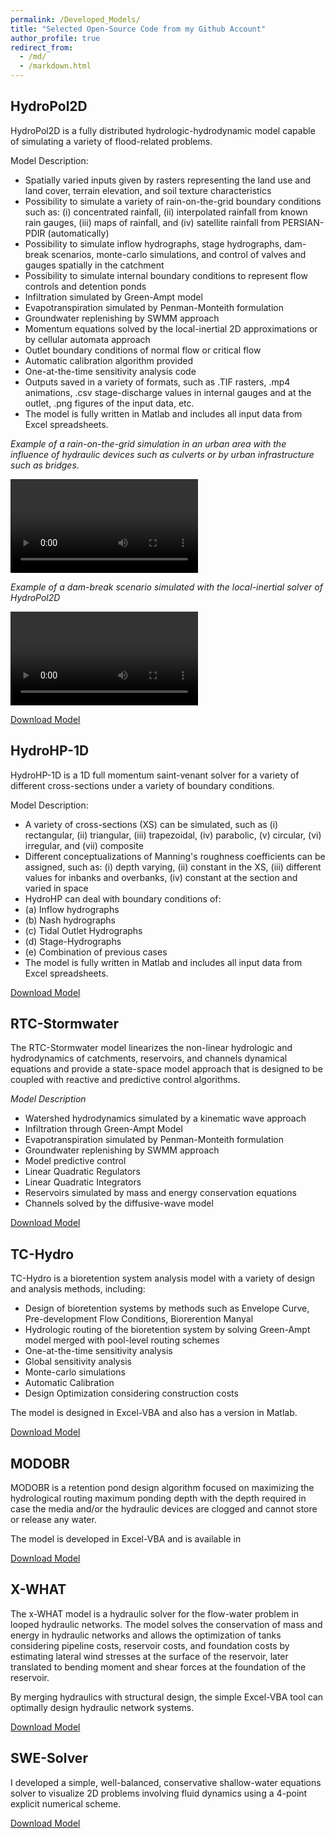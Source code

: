 ```yaml
---
permalink: /Developed_Models/
title: "Selected Open-Source Code from my Github Account"
author_profile: true
redirect_from: 
  - /md/
  - /markdown.html
---
```


## HydroPol2D
HydroPol2D is a fully distributed hydrologic-hydrodynamic model capable of simulating a variety of flood-related problems.

Model Description:
- Spatially varied inputs given by rasters representing the land use and land cover, terrain elevation, and soil texture characteristics
- Possibility to simulate a variety of rain-on-the-grid boundary conditions such as: (i) concentrated rainfall, (ii) interpolated rainfall from known rain gauges, (iii) maps of rainfall, and (iv) satellite rainfall from PERSIAN-PDIR (automatically)
- Possibility to simulate inflow hydrographs, stage hydrographs, dam-break scenarios, monte-carlo simulations, and control of valves and gauges spatially in the catchment
- Possibility to simulate internal boundary conditions to represent flow controls and detention ponds
- Infiltration simulated by Green-Ampt model
- Evapotranspiration simulated by Penman-Monteith formulation
- Groundwater replenishing by SWMM approach
- Momentum equations solved by the local-inertial 2D approximations or by cellular automata approach
- Outlet boundary conditions of normal flow or critical flow
- Automatic calibration algorithm provided
- One-at-the-time sensitivity analysis code
- Outputs saved in a variety of formats, such as .TIF rasters, .mp4 animations, .csv stage-discharge values in internal gauges and at the outlet, .png figures of the input data, etc.
- The model is fully written in Matlab and includes all input data from Excel spreadsheets.

<i> Example of a rain-on-the-grid simulation in an urban area with the influence of hydraulic devices such as culverts or by urban infrastructure such as bridges</i>.

<video loop>
  <source src="https://marcusnobrega-eng.github.io/profile//filesRain_on_the_grid.mp4" type="video/mp4">
</video>

<i> Example of a dam-break scenario simulated with the local-inertial solver of HydroPol2D </i>

<video loop>
  <source src="https://marcusnobrega-eng.github.io/profile//files/Dam_Break.mp4" type="video/mp4">
</video>


[Download Model](https://github.com/marcusnobrega-eng/HydroPol2D)
## HydroHP-1D
HydroHP-1D is a 1D full momentum saint-venant solver for a variety of different cross-sections under a variety of boundary conditions.

Model Description:
- A variety of cross-sections (XS) can be simulated, such as (i) rectangular, (ii) triangular, (iii) trapezoidal, (iv) parabolic, (v) circular, (vi) irregular, and (vii) composite
- Different conceptualizations of Manning's roughness coefficients can be assigned, such as: (i) depth varying, (ii) constant in the XS, (iii) different values for inbanks and overbanks, (iv) constant at the section and varied in space
- HydroHP can deal with boundary conditions of:
- (a) Inflow hydrographs
- (b) Nash hydrographs
- (c) Tidal Outlet Hydrographs
- (d) Stage-Hydrographs
- (e) Combination of previous cases
- The model is fully written in Matlab and includes all input data from Excel spreadsheets.

[Download Model](https://github.com/marcusnobrega-eng/HydroHP)

## RTC-Stormwater
The RTC-Stormwater model linearizes the non-linear hydrologic and hydrodynamics of catchments, reservoirs, and channels dynamical equations and provide a state-space model approach that is designed to be coupled with reactive and predictive control algorithms.

<i>Model Description</i>
- Watershed hydrodynamics simulated by a kinematic wave approach
- Infiltration through Green-Ampt Model
- Evapotranspiration simulated by Penman-Monteith formulation
- Groundwater replenishing by SWMM approach
- Model predictive control 
- Linear Quadratic Regulators
- Linear Quadratic Integrators
- Reservoirs simulated by mass and energy conservation equations
- Channels solved by the diffusive-wave model

[Download Model](https://github.com/marcusnobrega-eng/RTC---Flood-and-Water-Quality)

## TC-Hydro
TC-Hydro is a bioretention system analysis model with a variety of design and analysis methods, including:
- Design of bioretention systems by methods such as Envelope Curve, Pre-development Flow Conditions, Biorerention Manyal
- Hydrologic routing of the bioretention system by solving Green-Ampt model merged with pool-level routing schemes
- One-at-the-time sensitivity analysis
- Global sensitivity analysis
- Monte-carlo simulations
- Automatic Calibration
- Design Optimization considering construction costs

The model is designed in Excel-VBA and also has a version in Matlab.

[Download Model](https://github.com/marcusnobrega-eng/TC-Hydro)

## MODOBR
MODOBR is a retention pond design algorithm focused on maximizing the hydrological routing maximum ponding depth with the depth required in case the media and/or the hydraulic devices are clogged and cannot store or release any water.

The model is developed in Excel-VBA and is available in

[Download Model](https://github.com/marcusnobrega-eng/MoDOBR)

## X-WHAT 

The x-WHAT model is a hydraulic solver for the flow-water problem in looped hydraulic networks. The model solves the conservation of mass and energy in hydraulic networks and allows the optimization of tanks considering pipeline costs, reservoir costs, and foundation costs by estimating lateral wind stresses at the surface of the reservoir, later translated to bending moment and shear forces at the foundation of the reservoir.

By merging hydraulics with structural design, the simple Excel-VBA tool can optimally design hydraulic network systems.

[Download Model](https://github.com/marcusnobrega-eng/X-WHAT)

## SWE-Solver
I developed a simple, well-balanced, conservative shallow-water equations solver to visualize 2D problems involving fluid dynamics using a 4-point explicit numerical scheme.

[Download Model](https://github.com/marcusnobrega-eng/SWE_Solver)

